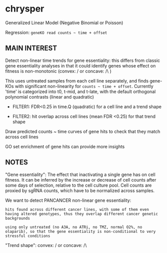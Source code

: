 # chrysper

Generalized Linear Model (Negative Binomial or Poisson)

Regression: 
`geneKO read counts ~ time + offset`


MAIN INTEREST
-------------

Detect non-linear time trends for gene essentiality: this differs from classic gene essentiality analyses in that it could identify genes whose effect on fitness is non-monotonic (convex: \/ or concave: /\ )

This uses untreated samples from each cell line separately, and finds gene-KOs with significant non-linearity for `counts ~ time + offset`. Currently 'time' is categorized into t0, t-mid, and t-late, with the default orthogonal polynomial contrasts (linear and quadratic)

- FILTER1: FDR<0.25 in time.Q (quadratic) for a cell line and a trend shape

- FILTER2: hit overlap across cell lines (mean FDR <0.25) for that trend shape

Draw predicted counts ~ time curves of gene hits to check that they match across cell lines

GO set enrichment of gene hits can provide more insights


NOTES
-----

"Gene essentiality": The effect that inactivating a single gene has on cell fitness. It can be inferred by the increase or decrease of cell counts after some days of selection, relative to the cell culture pool. Cell counts are proxied by sgRNA counts, which have to be normalized across samples.


We want to detect PANCANCER non-linear gene essentiality:

	hits found across different cancer lines, with some of them even having altered genotypes, thus they overlap different cancer genetic backgrounds
	
	using only untreated (no A3A, no ATRi, no TMZ, normal O2%, no olaparib), so that the gene essentiality is non-conditional to very stressful conditions


"Trend shape": convex: \/ or concave: /\ 
